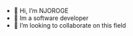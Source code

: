 - 👋 Hi, I’m NJOROGE
- 👀 Im a software developer
- 💞️ I’m looking to collaborate on this field

<!---
 is a ✨ special ✨ repository because its `README.md` (this file) appears on your GitHub profile.
You can click the Preview link to take a look at your changes.
--->
